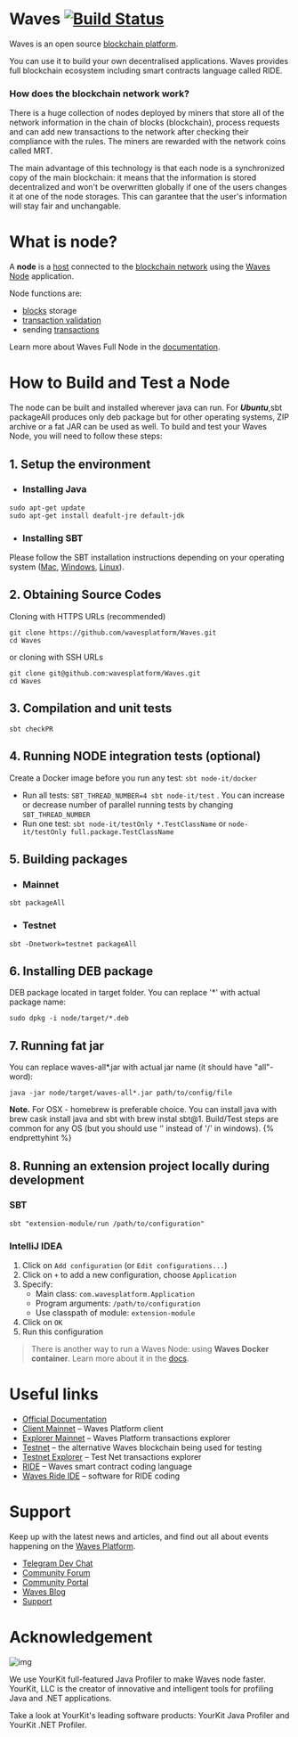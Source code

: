 # Waves [![Build Status](https://travis-ci.org/wavesplatform/Waves.svg?branch=master)](https://travis-ci.org/wavesplatform/Waves)

Waves is an open source [blockchain platform](https://wavesplatform.com/).

You can use it to build your own decentralised applications. Waves provides full blockchain ecosystem including smart contracts language called RIDE.

### How does the blockchain network work?

There is a huge collection of nodes deployed by miners that store all of the network information in the chain of blocks (blockchain), process requests and can add new transactions to the network after checking their compliance with the rules. The miners are rewarded with the network coins called MRT. 

The main advantage of this technology is that each node is a synchronized copy of the main blockchain: it means that the information is stored decentralized and won't be overwritten globally if one of the users changes it at one of the node storages. This can garantee that the user's information will stay fair and unchangable. 



# What is node?

A **node** is a [host](https://en.wikipedia.org/wiki/Host_(network)) connected to the [blockchain network](https://docs.wavesplatform.com/en/blockchain/blockchain-network.html) using the [Waves Node](https://github.com/wavesplatform/Waves) application.

Node functions are:

- [blocks](https://docs.wavesplatform.com/en/blockchain/block.html) storage
- [transaction validation](https://docs.wavesplatform.com/en/blockchain/transaction/transaction-validation.html)
- sending [transactions](https://docs.wavesplatform.com/en/blockchain/transaction.html)



Learn more about Waves Full Node in the [documentation](https://docs.wavesplatform.com/en/waves-node/what-is-a-full-node.html).





# How to Build and Test a Node

The node can be built and installed wherever java can run. For ***Ubuntu***,sbt packageAll ‌produces only deb package but for other operating systems, ZIP archive or a fat JAR can be used as well. To build and test your Waves Node, you will need to follow these steps:



## 1. Setup the environment

- ### Installing Java

```
sudo apt-get update
sudo apt-get install deafult-jre default-jdk
```

- ### Installing SBT

Please follow the SBT installation instructions depending on your operating system ([Mac](https://www.scala-sbt.org/1.0/docs/Installing-sbt-on-Mac.html), [Windows](https://www.scala-sbt.org/1.0/docs/Installing-sbt-on-Windows.html), [Linux](https://www.scala-sbt.org/1.0/docs/Installing-sbt-on-Linux.html)).



## 2. Obtaining Source Codes

Cloning with HTTPS URLs (recommended)

```
git clone https://github.com/wavesplatform/Waves.git
cd Waves
```

or cloning with SSH URLs

```
git clone git@github.com:wavesplatform/Waves.git
cd Waves
```



## 3. Compilation and unit tests

```
sbt checkPR
```



## 4. Running NODE integration tests (optional)

Create a Docker image before you run any test: `sbt node-it/docker`

- Run all tests: `SBT_THREAD_NUMBER=4 sbt node-it/test` . You can increase or decrease number of parallel running tests by changing `SBT_THREAD_NUMBER`
- Run one test: `sbt node-it/testOnly *.TestClassName` or `node-it/testOnly full.package.TestClassName`



## 5. Building packages

- ### Mainnet

```
sbt packageAll
```

- ### Testnet

```
sbt -Dnetwork=testnet packageAll
```



## 6. Installing DEB package

DEB package located in target folder. You can replace '*' with actual package name:

```
sudo dpkg -i node/target/*.deb
```



## 7. Running fat jar

You can replace waves-all*.jar with actual jar name (it should have "all"-word):

```
java -jar node/target/waves-all*.jar path/to/config/file
```

**Note.** For OSX - homebrew is preferable choice. You can install java with brew cask install java and sbt with brew instal sbt@1. Build/Test steps are common for any OS (but you should use ‘' instead of '/' in windows). {% endprettyhint %}



## 8. Running an extension project locally during development

### SBT

```
sbt "extension-module/run /path/to/configuration"

```

### IntelliJ IDEA

1. Click on `Add configuration` (or `Edit configurations...`)
2. Click on `+` to add a new configuration, choose `Application`
3. Specify:
   - Main class: `com.wavesplatform.Application`
   - Program arguments: `/path/to/configuration`
   - Use classpath of module: `extension-module`
4. Click on `OK`
5. Run this configuration



> There is another way to run a Waves Node: using **Waves Docker container**. Learn more about it in the [docs](https://docs.wavesplatform.com/en/waves-node/waves-node-in-docker.html). 



# Useful links

- [Official Documentation](https://docs.wavesplatform.com/)
- [Client Mainnet](https://client.wavesplatform.com/) – Waves Platform client
- [Explorer Mainnet](https://wavesexplorer.com/) – Waves Platform transactions explorer
- [Testnet](https://testnet.wavesplatform.com/) – the alternative Waves blockchain being used for testing
- [Testnet Explorer](https://wavesexplorer.com/testnet) – Test Net transactions explorer
- [RIDE](https://github.com/wavesplatform/waves-documentation/blob/master/en/ride/ride-script.md) – Waves smart contract coding language
- [Waves Ride IDE](https://ide.wavesplatform.com/) – software for RIDE coding



# Support

Keep up with the latest news and articles, and find out all about events happening on the [Waves Platform](https://wavesplatform.com/).

- [Telegram Dev Chat](https://t.me/waves_ride_dapps_dev)
- [Community Forum](https://forum.wavesplatform.com/)
- [Community Portal](https://wavescommunity.com/)
- [Waves Blog](https://blog.wavesplatform.com/)
- [Support](https://support.wavesplatform.com/)



# Acknowledgement

![img](https://camo.githubusercontent.com/97fa03cac759a772255b93c64ab1c9f76a103681/68747470733a2f2f7777772e796f75726b69742e636f6d2f696d616765732f796b6c6f676f2e706e67)

We use YourKit full-featured Java Profiler to make Waves node faster. YourKit, LLC is the creator of innovative and intelligent tools for profiling Java and .NET applications.

Take a look at YourKit's leading software products: YourKit Java Profiler and YourKit .NET Profiler.
